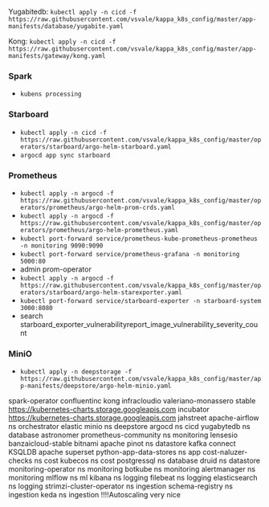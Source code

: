 Yugabitedb: `kubectl apply -n cicd -f https://raw.githubusercontent.com/vsvale/kappa_k8s_config/master/app-manifests/database/yugabite.yaml`

Kong: `kubectl apply -n cicd -f https://raw.githubusercontent.com/vsvale/kappa_k8s_config/master/app-manifests/gateway/kong.yaml`

### Spark

- `kubens processing`

### Starboard

- `kubectl apply -n cicd -f https://raw.githubusercontent.com/vsvale/kappa_k8s_config/master/operators/starboard/argo-helm-starboard.yaml`
- `argocd app sync starboard`

### Prometheus

- `kubectl apply -n argocd -f https://raw.githubusercontent.com/vsvale/kappa_k8s_config/master/operators/prometheus/argo-helm-prom-crds.yaml`
- `kubectl apply -n argocd -f https://raw.githubusercontent.com/vsvale/kappa_k8s_config/master/operators/prometheus/argo-helm-prometheus.yaml`
- `kubectl port-forward service/prometheus-kube-prometheus-prometheus -n monitoring 9090:9090`
- `kubectl port-forward service/prometheus-grafana -n monitoring 5000:80`
- admin prom-operator
- `kubectl apply -n argocd -f https://raw.githubusercontent.com/vsvale/kappa_k8s_config/master/operators/starboard/argo-helm-starexporter.yaml`
- `kubectl port-forward service/starboard-exporter -n starboard-system 3000:8080`
- search starboard_exporter_vulnerabilityreport_image_vulnerability_severity_count

### MiniO

- `kubectl apply -n deepstorage -f https://raw.githubusercontent.com/vsvale/kappa_k8s_config/master/app-manifests/deepstore/argo-helm-minio.yaml`

spark-operator
confluentinc
kong
infracloudio
valeriano-monassero
stable <https://kubernetes-charts.storage.googleapis.com>
incubator <https://kubernetes-charts.storage.googleapis.com>
jahstreet
apache-airflow ns orchestrator
elastic
minio ns deepstore
argocd ns cicd
yugabytedb ns database
astronomer
prometheus-community ns monitoring
lensesio
banzaicloud-stable
bitnami
apache pinot ns datastore
kafka connect
KSQLDB
apache superset
python-app-data-stores ns app
cost-naluzer-checks ns cost
kubecos ns cost
postgressql ns database
druid ns datastore
monitoring-operator ns monitoring
botkube ns monitoring
alertmanager ns monitoring
mlflow ns ml
kibana ns logging
filebeat ns logging
elasticsearch ns logging
strimzi-cluster-operator ns ingestion
schema-registry ns ingestion
keda ns ingestion !!!!Autoscaling very nice
